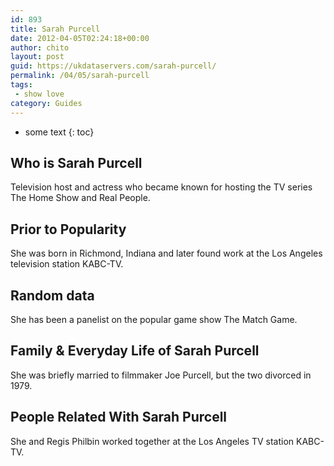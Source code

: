 ```yaml
---
id: 893
title: Sarah Purcell
date: 2012-04-05T02:24:18+00:00
author: chito
layout: post
guid: https://ukdataservers.com/sarah-purcell/
permalink: /04/05/sarah-purcell
tags:
 - show love
category: Guides
---
```


* some text
{: toc}
          
          
## Who is  Sarah Purcell
                  
                  
                  
Television host and actress who became known for hosting the TV series The Home Show and Real People.
                  
                
                
                
## Prior to Popularity 
                  
                  
                  
She was born in Richmond, Indiana and later found work at the Los Angeles television station KABC-TV.
                  
                
                
                
## Random data 
                  
                  
                  
She has been a panelist on the popular game show The Match Game.
                  
                
                
                
## Family & Everyday Life of Sarah Purcell
                  
                  
                  
She was briefly married to filmmaker Joe Purcell, but the two divorced in 1979.
                  
                
                
                
## People Related With  Sarah Purcell
                  
                  
                  
She and Regis Philbin worked together at the Los Angeles TV station KABC-TV.
                  
                
              
            
          
          
          
    
    
  
